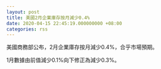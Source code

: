 ```yaml
---
layout: post
title: 美國2月企業庫存按月減少0.4%
date: 2020-04-15 22:45:19.000000000 +08:00
categories: rss
---
```


美國商務部公布，2月企業庫存按月減少0.4%，合乎市場預期。

1月數據由前值減少0.1%向下修正為減少0.3%。
